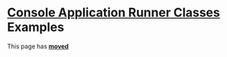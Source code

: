 # [Console Application Runner Classes](../ConsoleApp.md) Examples

This page has [**moved**](https://lib-docs.delphidabbler.com/ConsoleApp/3/Examples)